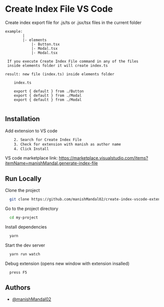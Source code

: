 # Create Index File VS Code

Create index export file for .js/ts or .jsx/tsx files in the current folder

```
example:
        |
        |- elements
            |- Button.tsx
            |- Modal.tsx
            |- Modal.tsx

 If you execute Create Index File command in any of the files
 inside elements folder it will create index.ts

result: new file (index.ts) inside elements folder

    index.ts

    export { default } from ./Button
    export { default } from ./Modal
    export { default } from ./Modal


```

## Installation

Add extension to VS code

```bash
    2. Search for Create Index File
    3. Check for extension with manish as author name
    4. Click Install
```

VS code marketplace link: https://marketplace.visualstudio.com/items?itemName=manishMandal.generate-index-file

## Run Locally

Clone the project

```bash
  git clone https://github.com/manishMandal02/create-index-vscode-extension
```

Go to the project directory

```bash
  cd my-project
```

Install dependencies

```bash
  yarn
```

Start the dev server

```bash
  yarn run watch
```

Debug extension (opens new window with extension insalled)

```bash
  press F5
```

## Authors

- [@manishMandal02](https://github.com/manishMandal02)
